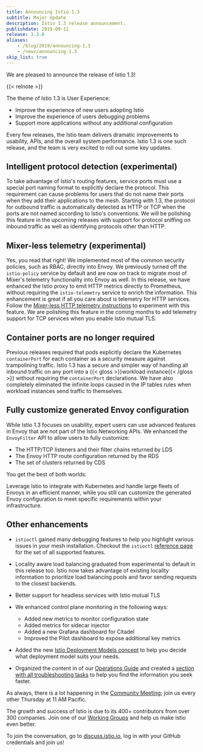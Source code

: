 ```yaml
---
title: Announcing Istio 1.3
subtitle: Major Update
description: Istio 1.3 release announcement.
publishdate: 2019-09-12
release: 1.3.0
aliases:
    - /blog/2019/announcing-1.3
    - /news/announcing-1.3
skip_list: true
---
```


We are pleased to announce the release of Istio 1.3!

{{< relnote >}}

The theme of Istio 1.3 is User Experience:

- Improve the experience of new users adopting Istio
- Improve the experience of users debugging problems
- Support more applications without any additional configuration

Every few releases, the Istio team delivers dramatic improvements to usability, APIs, and the overall system performance. Istio 1.3 is one such release, and the team is very excited to roll out some key updates.

## Intelligent protocol detection (experimental)

To take advantage of Istio's routing features, service ports must use a special port naming format to explicitly declare the protocol. This requirement can cause problems for users that do not name their ports when they add their applications to the mesh. Starting with 1.3, the protocol for outbound traffic is automatically detected as HTTP or TCP when the ports are not named according to Istio's conventions. We will be polishing this feature in the upcoming releases with support for protocol sniffing on inbound traffic as well as identifying protocols other than HTTP.

## Mixer-less telemetry (experimental)

Yes, you read that right! We implemented most of the common security policies, such as RBAC, directly into Envoy. We previously turned off the `istio-policy` service by default and are now on track to migrate most of Mixer's telemetry functionality into Envoy as well. In this release, we have enhanced the Istio proxy to emit HTTP metrics directly to Prometheus, without requiring the `istio-telemetry` service to enrich the information. This enhancement is great if all you care about is telemetry for HTTP services. Follow the [Mixer-less HTTP telemetry instructions](https://github.com/istio/istio/wiki/Mixerless-HTTP-Telemetry) to experiment with this feature. We are polishing this feature in the coming months to add telemetry support for TCP services when you enable Istio mutual TLS.

## Container ports are no longer required

Previous releases required that pods explicitly declare the Kubernetes `containerPort` for each container as a security measure against trampolining traffic. Istio 1.3 has a secure and simpler way of handling all inbound traffic on any port into a {{< gloss >}}workload instance{{< /gloss >}} without requiring the `containerPort` declarations. We have also completely eliminated the infinite loops caused in the IP tables rules when workload instances send traffic to themselves.

## Fully customize generated Envoy configuration

While Istio 1.3 focuses on usability, expert users can use advanced features in Envoy that are not part of the Istio Networking APIs. We enhanced the `EnvoyFilter` API to allow users to fully customize:

- The HTTP/TCP listeners and their filter chains returned by LDS
- The Envoy HTTP route configuration returned by the RDS
- The set of clusters returned by CDS

You get the best of both worlds:

Leverage Istio to integrate with Kubernetes and handle large fleets of Envoys in an efficient manner, while you still can customize the generated Envoy configuration to meet specific requirements within your infrastructure.

## Other enhancements

- `istioctl` gained many debugging features to help you highlight various issues in your mesh installation. Checkout the `istioctl` [reference page](/docs/reference/commands/istioctl/) for the set of all supported features.

- Locality aware load balancing graduated from experimental to default in this release too. Istio now takes advantage of existing locality information to prioritize load balancing pools and favor sending requests to the closest backends.

- Better support for headless services with Istio mutual TLS

- We enhanced control plane monitoring in the following ways:

    - Added new metrics to monitor configuration state
    - Added metrics for sidecar injector
    - Added a new Grafana dashboard for Citadel
    - Improved the Pilot dashboard to expose additional key metrics

- Added the new [Istio Deployment Models concept](/docs/setup/prep/deployment-models/) to help you decide what deployment model suits your needs.

- Organized the content in of our [Operations Guide](/docs/ops/) and created a [section with all troubleshooting tasks](/docs/ops/common-problems) to help you find the information you seek faster.

As always, there is a lot happening in the [Community Meeting](https://github.com/istio/community#community-meeting); join us every other Thursday at 11 AM Pacific.

The growth and success of Istio is due to its 400+ contributors from over 300 companies. Join one of our [Working Groups](https://github.com/istio/community/blob/master/WORKING-GROUPS.md) and help us make Istio even better.

To join the conversation, go to [discuss.istio.io](https://discuss.istio.io), log in with your GitHub credentials and join us!
